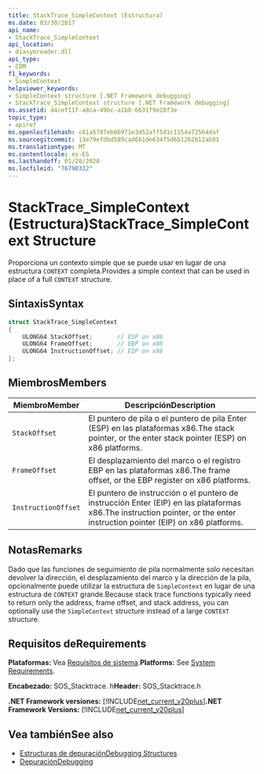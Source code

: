 ```yaml
---
title: StackTrace_SimpleContext (Estructura)
ms.date: 03/30/2017
api_name:
- StackTrace_SimpleContext
api_location:
- diasymreader.dll
api_type:
- COM
f1_keywords:
- SimpleContext
helpviewer_keywords:
- SimpleContext structure [.NET Framework debugging]
- StackTrace_SimpleContext structure [.NET Framework debugging]
ms.assetid: d4cef11f-a8ca-49bc-a1b8-6631f9e28f3e
topic_type:
- apiref
ms.openlocfilehash: c81a5787eb06971e3d52aff5d1c1154a72564daf
ms.sourcegitcommit: 13e79efdbd589cad6b1de634f5d6b1262b12ab01
ms.translationtype: MT
ms.contentlocale: es-ES
ms.lasthandoff: 01/28/2020
ms.locfileid: "76790332"
---
```

# <a name="stacktrace_simplecontext-structure"></a><span data-ttu-id="6b02b-102">StackTrace_SimpleContext (Estructura)</span><span class="sxs-lookup"><span data-stu-id="6b02b-102">StackTrace_SimpleContext Structure</span></span>
<span data-ttu-id="6b02b-103">Proporciona un contexto simple que se puede usar en lugar de una estructura `CONTEXT` completa.</span><span class="sxs-lookup"><span data-stu-id="6b02b-103">Provides a simple context that can be used in place of a full `CONTEXT` structure.</span></span>  
  
## <a name="syntax"></a><span data-ttu-id="6b02b-104">Sintaxis</span><span class="sxs-lookup"><span data-stu-id="6b02b-104">Syntax</span></span>  
  
```cpp  
struct StackTrace_SimpleContext  
{  
    ULONG64 StackOffset;       // ESP on x86  
    ULONG64 FrameOffset;       // EBP on x86  
    ULONG64 InstructionOffset; // EIP on x86  
};  
```  
  
## <a name="members"></a><span data-ttu-id="6b02b-105">Miembros</span><span class="sxs-lookup"><span data-stu-id="6b02b-105">Members</span></span>  
  
|<span data-ttu-id="6b02b-106">Miembro</span><span class="sxs-lookup"><span data-stu-id="6b02b-106">Member</span></span>|<span data-ttu-id="6b02b-107">Descripción</span><span class="sxs-lookup"><span data-stu-id="6b02b-107">Description</span></span>|  
|------------|-----------------|  
|`StackOffset`|<span data-ttu-id="6b02b-108">El puntero de pila o el puntero de pila Enter (ESP) en las plataformas x86.</span><span class="sxs-lookup"><span data-stu-id="6b02b-108">The stack pointer, or the enter stack pointer (ESP) on x86 platforms.</span></span>|  
|`FrameOffset`|<span data-ttu-id="6b02b-109">El desplazamiento del marco o el registro EBP en las plataformas x86.</span><span class="sxs-lookup"><span data-stu-id="6b02b-109">The frame offset, or the EBP register on x86 platforms.</span></span>|  
|`InstructionOffset`|<span data-ttu-id="6b02b-110">El puntero de instrucción o el puntero de instrucción Enter (EIP) en las plataformas x86.</span><span class="sxs-lookup"><span data-stu-id="6b02b-110">The instruction pointer, or the enter instruction pointer (EIP) on x86 platforms.</span></span>|  
  
## <a name="remarks"></a><span data-ttu-id="6b02b-111">Notas</span><span class="sxs-lookup"><span data-stu-id="6b02b-111">Remarks</span></span>  
 <span data-ttu-id="6b02b-112">Dado que las funciones de seguimiento de pila normalmente solo necesitan devolver la dirección, el desplazamiento del marco y la dirección de la pila, opcionalmente puede utilizar la estructura de `SimpleContext` en lugar de una estructura de `CONTEXT` grande.</span><span class="sxs-lookup"><span data-stu-id="6b02b-112">Because stack trace functions typically need to return only the address, frame offset, and stack address, you can optionally use the `SimpleContext` structure instead of a large `CONTEXT` structure.</span></span>  
  
## <a name="requirements"></a><span data-ttu-id="6b02b-113">Requisitos de</span><span class="sxs-lookup"><span data-stu-id="6b02b-113">Requirements</span></span>  
 <span data-ttu-id="6b02b-114">**Plataformas:** Vea [Requisitos de sistema](../../../../docs/framework/get-started/system-requirements.md).</span><span class="sxs-lookup"><span data-stu-id="6b02b-114">**Platforms:** See [System Requirements](../../../../docs/framework/get-started/system-requirements.md).</span></span>  
  
 <span data-ttu-id="6b02b-115">**Encabezado:** SOS_Stacktrace. h</span><span class="sxs-lookup"><span data-stu-id="6b02b-115">**Header:** SOS_Stacktrace.h</span></span>  
  
 <span data-ttu-id="6b02b-116">**.NET Framework versiones:** [!INCLUDE[net_current_v20plus](../../../../includes/net-current-v20plus-md.md)]</span><span class="sxs-lookup"><span data-stu-id="6b02b-116">**.NET Framework Versions:** [!INCLUDE[net_current_v20plus](../../../../includes/net-current-v20plus-md.md)]</span></span>  
  
## <a name="see-also"></a><span data-ttu-id="6b02b-117">Vea también</span><span class="sxs-lookup"><span data-stu-id="6b02b-117">See also</span></span>

- [<span data-ttu-id="6b02b-118">Estructuras de depuración</span><span class="sxs-lookup"><span data-stu-id="6b02b-118">Debugging Structures</span></span>](debugging-structures.md)
- [<span data-ttu-id="6b02b-119">Depuración</span><span class="sxs-lookup"><span data-stu-id="6b02b-119">Debugging</span></span>](index.md)
